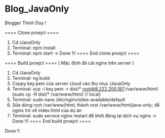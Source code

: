 # Blog_JavaOnly
Blogger Thinh Duy !

==== Clone proejct ====
1. Cd /JavaOnly
2. Terminal: npm install
3. Terminal: npm start  -> Done !!!
==== End clone proejct ====

==== Build proejct ====
( Mặc định đã cài nginx trên server )
1. Cd /JavaOnly
2. Terminal: ng build
3. Coppy key.pem của server cloud vào thư mục /JavaOnly
4. Terminal: scp -i key.pem -r dist/* root@8.222.200.187:/var/www/html/         (sudo cp -R dist/* /var/www/html/ // local)
5. Terminal: sudo nano /etc/nginx/sites-available/default
6. Sửa dòng root /var/www/html; thành root /var/www/html/java-only; để nginx trỏ về index.html của dự án 
7. Terminal: sudo service nginx restart để khởi động lại dịch vụ nginx -> Done !!!
==== End build proejct ====

Done !!